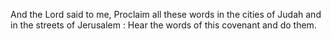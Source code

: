 And the Lord said to me, Proclaim all these words in the cities of Judah and in the streets of Jerusalem : Hear the words of this covenant and do them.
